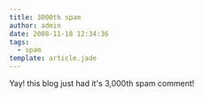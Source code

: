```yaml
---
title: 3000th spam
author: admin
date: 2008-11-18 12:34:36
tags: 
  - spam
template: article.jade
---
```


Yay! this blog just had it's 3,000th spam comment!
